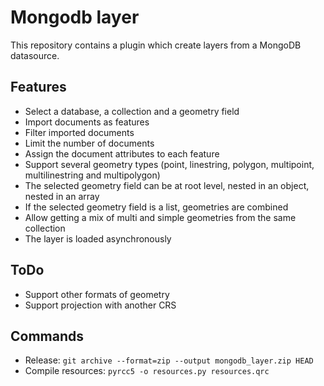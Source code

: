 # Mongodb layer

This repository contains a plugin which create layers from a MongoDB datasource.

## Features
- Select a database, a collection and a geometry field
- Import documents as features
- Filter imported documents
- Limit the number of documents
- Assign the document attributes to each feature
- Support several geometry types (point, linestring, polygon, multipoint, multilinestring and multipolygon)
- The selected geometry field can be at root level, nested in an object, nested in an array
- If the selected geometry field is a list, geometries are combined
- Allow getting a mix of multi and simple geometries from the same collection 
- The layer is loaded asynchronously

## ToDo
- Support other formats of geometry
- Support projection with another CRS

## Commands
- Release: `git archive --format=zip --output mongodb_layer.zip HEAD`
- Compile resources: `pyrcc5 -o resources.py resources.qrc`